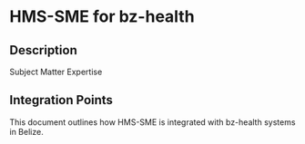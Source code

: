 # HMS-SME for bz-health

## Description

Subject Matter Expertise

## Integration Points

This document outlines how HMS-SME is integrated with bz-health systems in Belize.
